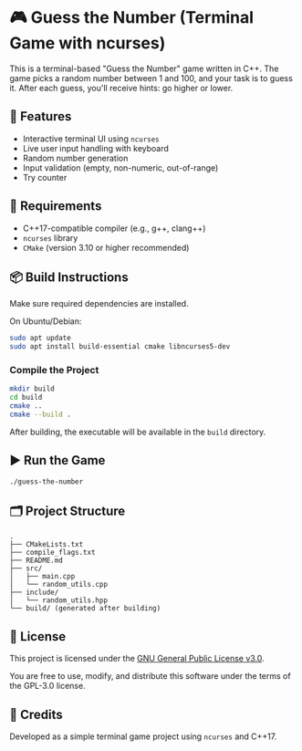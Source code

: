 # 🎮 Guess the Number (Terminal Game with ncurses)

This is a terminal-based "Guess the Number" game written in C++. The game picks a random number between 1 and 100, and your task is to guess it. After each guess, you'll receive hints: go higher or lower.

## 🚀 Features

- Interactive terminal UI using `ncurses`
- Live user input handling with keyboard
- Random number generation
- Input validation (empty, non-numeric, out-of-range)
- Try counter

## 🔧 Requirements

- C++17-compatible compiler (e.g., g++, clang++)
- `ncurses` library
- `CMake` (version 3.10 or higher recommended)

## 📦 Build Instructions

Make sure required dependencies are installed.

On Ubuntu/Debian:

```bash
sudo apt update
sudo apt install build-essential cmake libncurses5-dev
```

### Compile the Project

```bash
mkdir build
cd build
cmake ..
cmake --build .
```

After building, the executable will be available in the `build` directory.

## ▶️ Run the Game

```bash
./guess-the-number
```

## 🗂️ Project Structure

```
.
├── CMakeLists.txt
├── compile_flags.txt
├── README.md
├── src/
│   ├── main.cpp
│   └── random_utils.cpp
├── include/
│   └── random_utils.hpp
└── build/ (generated after building)
```

## 📜 License

This project is licensed under the [GNU General Public License v3.0](https://github.com/fsb3rke/terminal-games/blob/main/LICENSE).

You are free to use, modify, and distribute this software under the terms of the GPL-3.0 license.

## 🙌 Credits

Developed as a simple terminal game project using `ncurses` and C++17.
